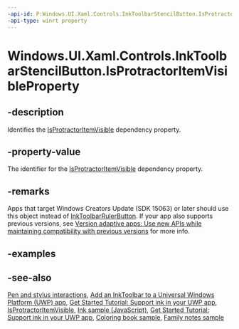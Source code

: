 ```yaml
---
-api-id: P:Windows.UI.Xaml.Controls.InkToolbarStencilButton.IsProtractorItemVisibleProperty
-api-type: winrt property
---
```


<!-- Property syntax.
public DependencyProperty IsProtractorItemVisibleProperty { get; }
-->

# Windows.UI.Xaml.Controls.InkToolbarStencilButton.IsProtractorItemVisibleProperty

## -description
Identifies the [IsProtractorItemVisible](inktoolbarstencilbutton_isprotractoritemvisible.md) dependency property.

## -property-value
The identifier for the [IsProtractorItemVisible](inktoolbarstencilbutton_isprotractoritemvisible.md) dependency property.

## -remarks
Apps that target Windows Creators Update (SDK 15063) or later should use this object instead of [InkToolbarRulerButton](inktoolbarrulerbutton.md). If your app also supports previous versions, see [Version adaptive apps: Use new APIs while maintaining compatibility with previous versions](https://docs.microsoft.com/windows/uwp/debug-test-perf/version-adaptive-apps) for more info.

## -examples

## -see-also
[Pen and stylus interactions](https://docs.microsoft.com/windows/uwp/input-and-devices/pen-and-stylus-interactions), [Add an InkToolbar to a Universal Windows Platform (UWP) app](https://docs.microsoft.com/windows/uwp/input-and-devices/ink-toolbar), [Get Started Tutorial: Support ink in your UWP app](https://docs.microsoft.com/windows/uwp/get-started/ink-walkthrough), [IsProtractorItemVisible](inktoolbarstencilbutton_isprotractoritemvisible.md), [Ink sample (JavaScript)](https://github.com/Microsoft/Windows-universal-samples/tree/master/Samples/Ink), [Get Started Tutorial: Support ink in your UWP app](https://aka.ms/appsample-ink), [Coloring book sample](https://aka.ms/cpubsample-coloringbook), [Family notes sample](https://aka.ms/cpubsample-familynotessample)
